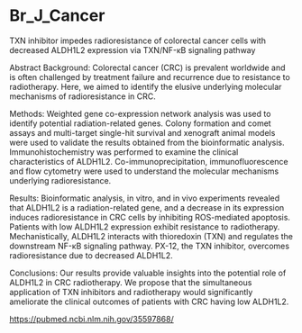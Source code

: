 # Br_J_Cancer
TXN inhibitor impedes radioresistance of colorectal cancer cells with decreased ALDH1L2 expression via TXN/NF-κB signaling pathway

Abstract
Background: Colorectal cancer (CRC) is prevalent worldwide and is often challenged by treatment failure and recurrence due to resistance to radiotherapy. Here, we aimed to identify the elusive underlying molecular mechanisms of radioresistance in CRC.

Methods: Weighted gene co-expression network analysis was used to identify potential radiation-related genes. Colony formation and comet assays and multi-target single-hit survival and xenograft animal models were used to validate the results obtained from the bioinformatic analysis. Immunohistochemistry was performed to examine the clinical characteristics of ALDH1L2. Co-immunoprecipitation, immunofluorescence and flow cytometry were used to understand the molecular mechanisms underlying radioresistance.

Results: Bioinformatic analysis, in vitro, and in vivo experiments revealed that ALDH1L2 is a radiation-related gene, and a decrease in its expression induces radioresistance in CRC cells by inhibiting ROS-mediated apoptosis. Patients with low ALDH1L2 expression exhibit resistance to radiotherapy. Mechanistically, ALDH1L2 interacts with thioredoxin (TXN) and regulates the downstream NF-κB signaling pathway. PX-12, the TXN inhibitor, overcomes radioresistance due to decreased ALDH1L2.

Conclusions: Our results provide valuable insights into the potential role of ALDH1L2 in CRC radiotherapy. We propose that the simultaneous application of TXN inhibitors and radiotherapy would significantly ameliorate the clinical outcomes of patients with CRC having low ALDH1L2.

https://pubmed.ncbi.nlm.nih.gov/35597868/
